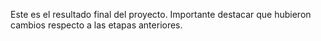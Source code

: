 Este es el resultado final del proyecto. Importante destacar que hubieron cambios respecto a las etapas anteriores.
